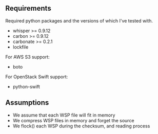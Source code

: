 Requirements
------------

Required python packages and the versions of which I've tested with.

* whisper >= 0.9.12
* carbon >= 0.9.12
* carbonate >= 0.2.1
* lockfile

For AWS S3 support:

* boto

For OpenStack Swift support:

* python-swift

Assumptions
-----------

* We assume that each WSP file will fit in memory
* We compress WSP files in memory and forget the source
* We flock() each WSP during the checksum, and reading process
